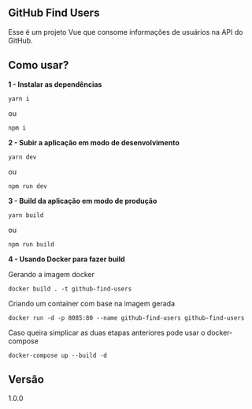 ## GitHub Find Users

Esse é um projeto Vue que consome informações de usuários na API do GitHub.

## Como usar?

**1 - Instalar as dependências**

```
yarn i
```

ou

```
npm i
```

**2 - Subir a aplicação em modo de desenvolvimento**

```
yarn dev
```

ou

```
npm run dev
```

**3 - Build da aplicação em modo de produção**

```
yarn build
```

ou

```
npm run build
```

**4 - Usando Docker para fazer build**

Gerando a imagem docker

```
docker build . -t github-find-users
```

Criando um container com base na imagem gerada

```
docker run -d -p 8085:80 --name github-find-users github-find-users
```

Caso queira simplicar as duas etapas anteriores pode usar o docker-compose

```
docker-compose up --build -d
```

## Versão

1.0.0
